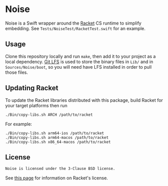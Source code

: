 # Noise

Noise is a Swift wrapper around the [Racket] CS runtime to simplify
embedding.  See `Tests/NoiseTest/RacketTest.swift` for an example.

## Usage

Clone this repository locally and run `make`, then add it to your
project as a local dependency.  [Git LFS][lfs] is used to store the
binary files in `Lib/` and in `Sources/Noise/boot`, so you will need
have LFS installed in order to pull those files.

## Updating Racket

To update the Racket libraries distributed with this package, build
Racket for your target platforms then run

    ./Bin/copy-libs.sh ARCH /path/to/racket

For example:

    ./Bin/copy-libs.sh arm64-ios /path/to/racket
    ./Bin/copy-libs.sh arm64-macos /path/to/racket
    ./Bin/copy-libs.sh x86_64-macos /path/to/racket

## License

    Noise is licensed under the 3-Clause BSD license.

See [this page][racket-license] for information on Racket's license.

[Racket]: https://racket-lang.org
[lfs]: https://git-lfs.github.com
[racket-license]: https://github.com/racket/racket/blob/82ca0f76f2e18f242db742991596eb509ce49cc1/LICENSE.txt
